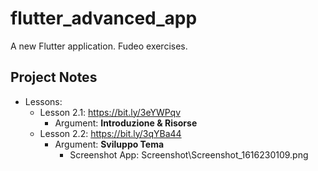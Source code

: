 # flutter_advanced_app

A new Flutter application. Fudeo exercises.

## Project Notes

- Lessons:
    - Lesson 2.1: https://bit.ly/3eYWPqv
        - Argument: **Introduzione & Risorse**
    - Lesson 2.2: https://bit.ly/3qYBa44
        - Argument: **Sviluppo Tema**
            - Screenshot App: Screenshot\Screenshot_1616230109.png
